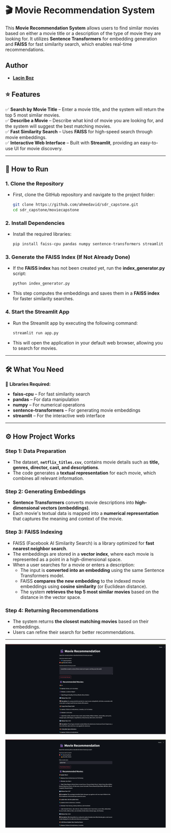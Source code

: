 # 🎬 Movie Recommendation System

This **Movie Recommendation System** allows users to find similar movies based on either a movie title or a description of the type of movie they are looking for. It utilizes **Sentence Transformers** for embedding generation and **FAISS** for fast similarity search, which enables real-time recommendations.
## Author

- **[Laçin Boz]([https://github.com/your-github-username](https://github.com/lacinboz))** 


## ⭐ Features

✅ **Search by Movie Title** – Enter a movie title, and the system will return the top 5 most similar movies.  
✅ **Describe a Movie** – Describe what kind of movie you are looking for, and the system will suggest the best matching movies.  
✅ **Fast Similarity Search** – Uses **FAISS** for high-speed search through movie embeddings.  
✅ **Interactive Web Interface** – Built with **Streamlit**, providing an easy-to-use UI for movie discovery.  

---

## 🚀 How to Run

### **1. Clone the Repository**
   - First, clone the GitHub repository and navigate to the project folder:
     ```bash
     git clone https://github.com/ahmedavid/sdr_capstone.git
     cd sdr_capstone/moviecapstone
     ```

### **2. Install Dependencies**
   - Install the required libraries:
     ```bash
     pip install faiss-cpu pandas numpy sentence-transformers streamlit
     ```

### **3. Generate the FAISS Index (If Not Already Done)**
   - If the **FAISS index** has not been created yet, run the **index_generator.py** script:
     ```bash
     python index_generator.py
     ```
   - This step computes the embeddings and saves them in a **FAISS index** for faster similarity searches.

### **4. Start the Streamlit App**
   - Run the Streamlit app by executing the following command:
     ```bash
     streamlit run app.py
     ```
   - This will open the application in your default web browser, allowing you to search for movies.

---

## 🛠️ What You Need

📌 **Libraries Required:**
   - **faiss-cpu** – For fast similarity search
   - **pandas** – For data manipulation
   - **numpy** – For numerical operations
   - **sentence-transformers** – For generating movie embeddings
   - **streamlit** – For the interactive web interface

---

## ⚙️ How Project Works 

### **Step 1: Data Preparation**
- The dataset, **`netflix_titles.csv`**, contains movie details such as **title, genres, director, cast, and descriptions**.
- The code generates a **textual representation** for each movie, which combines all relevant information.

### **Step 2: Generating Embeddings**
- **Sentence Transformers** converts movie descriptions into **high-dimensional vectors (embeddings)**.
- Each movie's textual data is mapped into a **numerical representation** that captures the meaning and context of the movie.

### **Step 3: FAISS Indexing**
- FAISS (Facebook AI Similarity Search) is a library optimized for **fast nearest neighbor search**.
- The embeddings are stored in a **vector index**, where each movie is represented as a point in a high-dimensional space.
- When a user searches for a movie or enters a description:
  - The input is **converted into an embedding** using the same Sentence Transformers model.
  - FAISS **compares the new embedding** to the indexed movie embeddings using **cosine similarity** (or Euclidean distance).
  - The system **retrieves the top 5 most similar movies** based on the distance in the vector space.

### **Step 4: Returning Recommendations**
- The system returns **the closest matching movies** based on their embeddings.
- Users can refine their search for better recommendations.

---
![Describe A Mpvie](https://github.com/ahmedavid/sdr_capstone/blob/main/moviecapstone/example1.png)

![Search by Movie](https://github.com/ahmedavid/sdr_capstone/blob/main/moviecapstone/example2.png)






